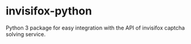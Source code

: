 # invisifox-python
Python 3 package for easy integration with the API of invisifox captcha solving service.
